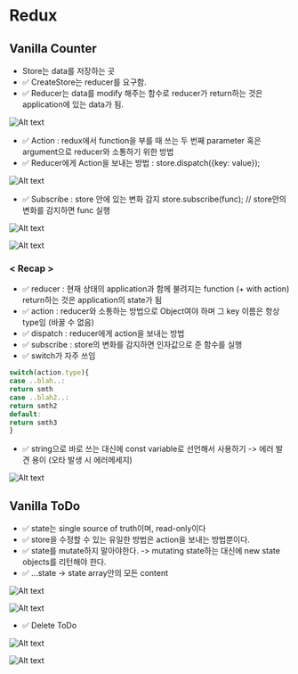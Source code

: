 # Redux

## Vanilla Counter
- Store는 data를 저장하는 곳
- ✅ CreateStore는 reducer를 요구함.
- ✅ Reducer는 data를 modify 해주는 함수로 reducer가 return하는 것은 application에 있는 data가 됨.

![Alt text](ReactJS/20240107/Images/1.PNG)

- ✅ Action : redux에서 function을 부를 때 쓰는 두 번째 parameter 혹은 argument으로 reducer와 소통하기 위한 방법
- ✅ Reducer에게 Action을 보내는 방법 : store.dispatch({key: value});

![Alt text](ReactJS/20240107/Images/2.PNG)

- ✅ Subscribe : store 안에 있는 변화 감지
store.subscribe(func); // store안의 변화를 감지하면 func 실행

![Alt text](ReactJS/20240107/Images/3.PNG)

![Alt text](ReactJS/20240107/Images/4.PNG)

### < Recap >
- ✅ reducer : 현재 상태의 application과 함께 불려지는 function (+ with action)
return하는 것은 application의 state가 됨
- ✅ action : reducer와 소통하는 방법으로 Object여야 하며 그 key 이름은 항상 type임 (바꿀 수 없음)
- ✅ dispatch : reducer에게 action을 보내는 방법
- ✅ subscribe : store의 변화를 감지하면 인자값으로 준 함수를 실행
- ✅ switch가 자주 쓰임
```javascript
switch(action.type){
case ..blah..:
return smth
case ..blah2..:
return smth2
default:
return smth3
}
```
- ✅ string으로 바로 쓰는 대신에 const variable로 선언해서 사용하기 -> 에러 발견 용이 (오타 발생 시 에러메세지)

![Alt text](ReactJS/20240107/Images/5.PNG)

## Vanilla ToDo

- ✅ state는 single source of truth이며, read-only이다
- ✅ store을 수정할 수 있는 유일한 방법은 action을 보내는 방법뿐이다.
- ✅ state를 mutate하지 말아야한다. 
-> mutating state하는 대신에 new state objects를 리턴해야 한다.
- ✅ ...state -> state array안의 모든 content

![Alt text](ReactJS/20240107/Images/6.PNG)

![Alt text](ReactJS/20240107/Images/7.PNG)

- ✅ Delete ToDo

![Alt text](ReactJS/20240107/Images/8.PNG)

![Alt text](ReactJS/20240107/Images/9.PNG)